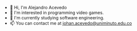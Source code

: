 - 👋 Hi, I'm Alejandro Acevedo
- 👀 I'm interested in programming video games.
- 🌱 I'm currently studying software engineering.
- 📫 You can contact me at johan.acevedo@uniminuto.edu.co

<!---
AlejandroAcevedo1/AlejandroAcevedo1 is a ✨ special ✨ repository because its `README.md` (this file) appears on your GitHub profile.
You can click the Preview link to take a look at your changes.
--->
